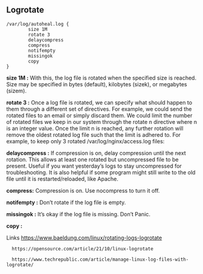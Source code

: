 ## Logrotate

```
/var/log/autoheal.log {
        size 1M             
        rotate 3
        delaycompress
        compress
        notifempty
        missingok
        copy
}
```

**size 1M :** With this, the log file is rotated when the specified size is reached. Size may be specified in bytes (default), kilobytes (sizek), or megabytes (sizem).

**rotate 3 :** Once a log file is rotated, we can specify what should happen to them through a different set of directives. For example, we could send the rotated files to an email or simply discard them. We could limit the number of rotated files we keep in our system through the rotate n directive where n is an integer value. Once the limit n is reached, any further rotation will remove the oldest rotated log file such that the limit is adhered to. For example, to keep only 3 rotated /var/log/nginx/access.log files:

**delaycompress :** If compression is on, delay compression until the next rotation. This allows at least one rotated but uncompressed file to be present. Useful if you want yesterday’s logs to stay uncompressed for troubleshooting. It is also helpful if some program might still write to the old file until it is restarted/reloaded, like Apache.

**compress:** Compression is on. Use nocompress to turn it off.

**notifempty :** Don’t rotate if the log file is empty.

**missingok :** It’s okay if the log file is missing. Don’t Panic.

**copy :** 

Links https://www.baeldung.com/linux/rotating-logs-logrotate
      
      https://opensource.com/article/21/10/linux-logrotate
      
      https://www.techrepublic.com/article/manage-linux-log-files-with-logrotate/
      
